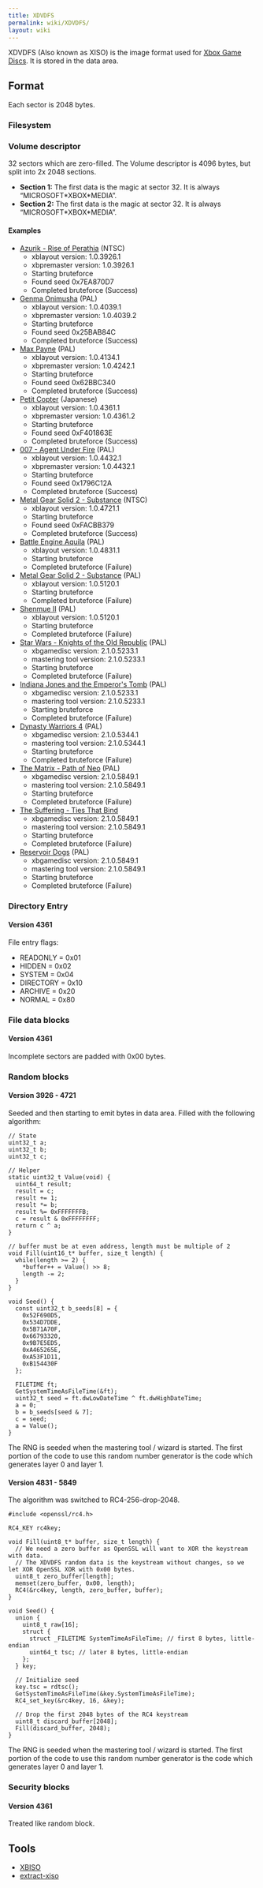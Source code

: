 ```yaml
---
title: XDVDFS
permalink: wiki/XDVDFS/
layout: wiki
---
```


XDVDFS (Also known as XISO) is the image format used for [Xbox Game
Discs](/wiki/Xbox_Game_Disc "wikilink"). It is stored in the data area.

Format
------

Each sector is 2048 bytes.

### Filesystem

### Volume descriptor

32 sectors which are zero-filled. The Volume descriptor is 4096 bytes,
but split into 2x 2048 sections.

-   **Section 1:** The first data is the magic at sector 32. It is
    always “MICROSOFT\*XBOX\*MEDIA”.
-   **Section 2:** The first data is the magic at sector 32. It is
    always “MICROSOFT\*XBOX\*MEDIA”.

#### Examples

-   [Azurik - Rise of Perathia](/wiki/Azurik_-_Rise_of_Perathia "wikilink")
    (NTSC)
    -   xblayout version: 1.0.3926.1
    -   xbpremaster version: 1.0.3926.1
    -   Starting bruteforce
    -   Found seed 0x7EA870D7
    -   Completed bruteforce (Success)
-   [Genma Onimusha](/wiki/Genma_Onimusha "wikilink") (PAL)
    -   xblayout version: 1.0.4039.1
    -   xbpremaster version: 1.0.4039.2
    -   Starting bruteforce
    -   Found seed 0x25BAB84C
    -   Completed bruteforce (Success)
-   [Max Payne](/wiki/Max_Payne "wikilink") (PAL)
    -   xblayout version: 1.0.4134.1
    -   xbpremaster version: 1.0.4242.1
    -   Starting bruteforce
    -   Found seed 0x62BBC340
    -   Completed bruteforce (Success)
-   [Petit Copter](/wiki/Petit_Copter "wikilink") (Japanese)
    -   xblayout version: 1.0.4361.1
    -   xbpremaster version: 1.0.4361.2
    -   Starting bruteforce
    -   Found seed 0xF401863E
    -   Completed bruteforce (Success)
-   [007 - Agent Under Fire](007_-_Agent_Under_Fire "wikilink") (PAL)
    -   xblayout version: 1.0.4432.1
    -   xbpremaster version: 1.0.4432.1
    -   Starting bruteforce
    -   Found seed 0x1796C12A
    -   Completed bruteforce (Success)
-   [Metal Gear Solid 2 -
    Substance](/wiki/Metal_Gear_Solid_2_-_Substance "wikilink") (NTSC)
    -   xblayout version: 1.0.4721.1
    -   Starting bruteforce
    -   Found seed 0xFACBB379
    -   Completed bruteforce (Success)
-   [Battle Engine Aquila](/wiki/Battle_Engine_Aquila "wikilink") (PAL)
    -   xblayout version: 1.0.4831.1
    -   Starting bruteforce
    -   Completed bruteforce (Failure)
-   [Metal Gear Solid 2 -
    Substance](/wiki/Metal_Gear_Solid_2_-_Substance "wikilink") (PAL)
    -   xblayout version: 1.0.5120.1
    -   Starting bruteforce
    -   Completed bruteforce (Failure)
-   [Shenmue II](/wiki/Shenmue_II "wikilink") (PAL)
    -   xblayout version: 1.0.5120.1
    -   Starting bruteforce
    -   Completed bruteforce (Failure)
-   [Star Wars - Knights of the Old
    Republic](/wiki/Star_Wars_-_Knights_of_the_Old_Republic "wikilink") (PAL)
    -   xbgamedisc version: 2.1.0.5233.1
    -   mastering tool version: 2.1.0.5233.1
    -   Starting bruteforce
    -   Completed bruteforce (Failure)
-   [Indiana Jones and the Emperor's
    Tomb](/wiki/Indiana_Jones_and_the_Emperor's_Tomb "wikilink") (PAL)
    -   xbgamedisc version: 2.1.0.5233.1
    -   mastering tool version: 2.1.0.5233.1
    -   Starting bruteforce
    -   Completed bruteforce (Failure)
-   [Dynasty Warriors 4](/wiki/Dynasty_Warriors_4 "wikilink") (PAL)
    -   xbgamedisc version: 2.1.0.5344.1
    -   mastering tool version: 2.1.0.5344.1
    -   Starting bruteforce
    -   Completed bruteforce (Failure)
-   [The Matrix - Path of Neo](/wiki/The_Matrix_-_Path_of_Neo "wikilink")
    (PAL)
    -   xbgamedisc version: 2.1.0.5849.1
    -   mastering tool version: 2.1.0.5849.1
    -   Starting bruteforce
    -   Completed bruteforce (Failure)
-   [The Suffering - Ties That
    Bind](/wiki/The_Suffering_-_Ties_That_Bind "wikilink")
    -   xbgamedisc version: 2.1.0.5849.1
    -   mastering tool version: 2.1.0.5849.1
    -   Starting bruteforce
    -   Completed bruteforce (Failure)
-   [Reservoir Dogs](/wiki/Reservoir_Dogs "wikilink") (PAL)
    -   xbgamedisc version: 2.1.0.5849.1
    -   mastering tool version: 2.1.0.5849.1
    -   Starting bruteforce
    -   Completed bruteforce (Failure)

### Directory Entry

#### Version 4361

File entry flags:

-   READONLY = 0x01
-   HIDDEN = 0x02
-   SYSTEM = 0x04
-   DIRECTORY = 0x10
-   ARCHIVE = 0x20
-   NORMAL = 0x80

### File data blocks

#### Version 4361

Incomplete sectors are padded with 0x00 bytes.

### Random blocks

#### Version 3926 - 4721

Seeded and then starting to emit bytes in data area. Filled with the
following algorithm:

    // State
    uint32_t a;
    uint32_t b;
    uint32_t c;

    // Helper
    static uint32_t Value(void) {
      uint64_t result;
      result = c;
      result += 1;
      result *= b;
      result %= 0xFFFFFFFB;
      c = result & 0xFFFFFFFF;
      return c ^ a;
    }

    // buffer must be at even address, length must be multiple of 2
    void Fill(uint16_t* buffer, size_t length) {
      while(length >= 2) {
        *buffer++ = Value() >> 8;
        length -= 2;
      }
    }

    void Seed() {
      const uint32_t b_seeds[8] = {
        0x52F690D5,
        0x534D7DDE,
        0x5B71A70F,
        0x66793320,
        0x9B7E5ED5,
        0xA465265E,
        0xA53F1D11,
        0xB154430F
      };

      FILETIME ft;
      GetSystemTimeAsFileTime(&ft);
      uint32_t seed = ft.dwLowDateTime ^ ft.dwHighDateTime;
      a = 0;
      b = b_seeds[seed & 7];
      c = seed;
      a = Value();
    }

The RNG is seeded when the mastering tool / wizard is started. The first
portion of the code to use this random number generator is the code
which generates layer 0 and layer 1.

#### Version 4831 - 5849

The algorithm was switched to RC4-256-drop-2048.


    #include <openssl/rc4.h>

    RC4_KEY rc4key;

    void Fill(uint8_t* buffer, size_t length) {
      // We need a zero buffer as OpenSSL will want to XOR the keystream with data.
      // The XDVDFS random data is the keystream without changes, so we let XOR OpenSSL XOR with 0x00 bytes.
      uint8_t zero_buffer[length];
      memset(zero_buffer, 0x00, length);
      RC4(&rc4key, length, zero_buffer, buffer);
    }

    void Seed() {
      union {
        uint8_t raw[16];
        struct {
          struct _FILETIME SystemTimeAsFileTime; // first 8 bytes, little-endian
          uint64_t tsc; // later 8 bytes, little-endian
        };
      } key;

      // Initialize seed
      key.tsc = rdtsc();
      GetSystemTimeAsFileTime(&key.SystemTimeAsFileTime);
      RC4_set_key(&rc4key, 16, &key);

      // Drop the first 2048 bytes of the RC4 keystream
      uint8_t discard_buffer[2048];
      Fill(discard_buffer, 2048);
    }

The RNG is seeded when the mastering tool / wizard is started. The first
portion of the code to use this random number generator is the code
which generates layer 0 and layer 1.

### Security blocks

#### Version 4361

Treated like random block.

Tools
-----

-   [XBISO](https://github.com/OpenXDK/xbiso)
-   [extract-xiso](https://github.com/mborgerson/extract-xiso)

